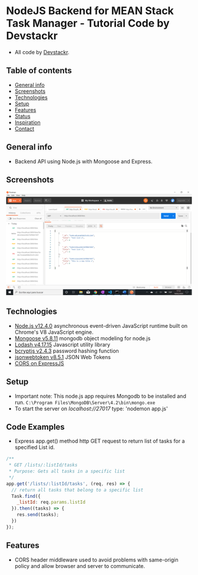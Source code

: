 # NodeJS Backend for MEAN Stack Task Manager - Tutorial Code by Devstackr

* All code by [Devstackr](https://www.youtube.com/channel/UCbwsS1m4Hib6R-9F1alus_A/featured).

## Table of contents

* [General info](#general-info)
* [Screenshots](#screenshots)
* [Technologies](#technologies)
* [Setup](#setup)
* [Features](#features)
* [Status](#status)
* [Inspiration](#inspiration)
* [Contact](#contact)

## General info

* Backend API using Node.js with Mongoose and Express.

## Screenshots

![Node.js page](./img/get.png)

## Technologies

* [Node.js v12.4.0](https://nodejs.org/en/) asynchronous event-driven JavaScript runtime built on Chrome's V8 JavaScript engine.
* [Mongoose v5.8.11](https://mongoosejs.com/) mongodb object modeling for node.js
* [Lodash v4.17.15](https://lodash.com/) Javascript utility library
* [bcryptjs v2.4.3](https://www.npmjs.com/package/bcrypt) password hashing function
* [jsonwebtoken v8.5.1](https://www.npmjs.com/package/jsonwebtoken) JSON Web Tokens
* [CORS on ExpressJS](https://enable-cors.org/server_expressjs.html)


## Setup

* Important note: This node.js app requires Mongodb to be installed and run. `C:\Program Files\MongoDB\Server\4.2\bin\mongo.exe`
* To start the server on _localhost://27017_ type: 'nodemon app.js'

## Code Examples

* Express app.get() method http GET request to return list of tasks for a specified List id.

```javascript
/**
 * GET /lists/:listId/tasks
 * Purpose: Gets all tasks in a specific list
 */
app.get('/lists/:listId/tasks', (req, res) => {
  // return all tasks that belong to a specific list
  Task.find({
    _listId: req.params.listId
  }).then((tasks) => {
    res.send(tasks);
  })
});
```

## Features

* CORS header middleware used to avoid problems with same-origin policy and allow browser and server to communicate.
